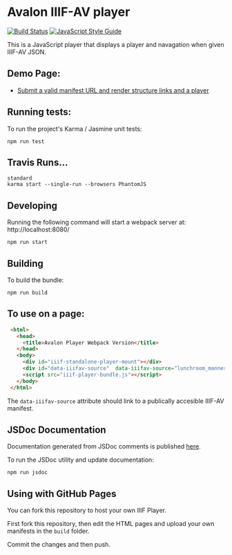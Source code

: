 # Avalon IIIF-AV player 

[![Build Status](https://travis-ci.org/avalonmediasystem/avalon-poc-standalone.svg?branch=master)](https://travis-ci.org/avalonmediasystem/avalon-poc-standalone) [![JavaScript Style Guide](https://img.shields.io/badge/code_style-standard-brightgreen.svg)](https://standardjs.com)


This is a JavaScript player that displays a player and navagation when given IIIF-AV 
JSON. 

## Demo Page:
- [Submit a valid manifest URL and render structure links and a player](https://github.com/avalonmediasystem/avalon-poc-standalone/blob/dev/build/index.html)

  
## Running tests:

To run the project's Karma / Jasmine unit tests:

```base
npm run test

```

## Travis Runs...
```base
standard
karma start --single-run --browsers PhantomJS
```

## Developing
Running the following command will start a webpack server at: http://localhost:8080/

```
npm run start
```

## Building 

To build the bundle:

```
npm run build
```

## To use on a page:

```html
 <html>
   <head>
     <title>Avalon Player Webpack Version</title>
   </head>
   <body>
     <div id="iiif-standalone-player-mount"></div>
     <div id="data-iiifav-source"  data-iiifav-source="lunchroom_manners_v2.json"></div>
     <script src="iiif-player-bundle.js"></script>
   </body>
 </html>
```
The `data-iiifav-source` attribute should link to a publically accesible IIIF-AV manifest.

## JSDoc Documentation

Documentation generated from JSDoc comments is published <a href="https://avalonmediasystem.github.io/avalon-poc-standalone/out/">here</a>. 

To run the JSDoc utility and update documentation:
```
npm run jsdoc
```

## Using with GitHub Pages

You can fork this repository to host your own IIIF Player. 

First fork this repository, then edit the HTML pages and upload your own manifests in the `build` folder. 

Commit the changes and then push. 
